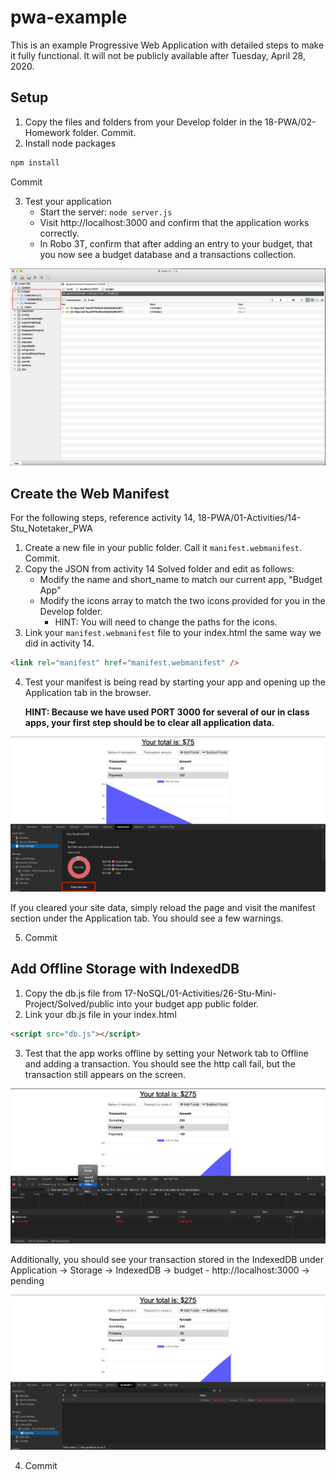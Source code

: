 # pwa-example

This is an example Progressive Web Application with detailed steps to make it fully functional. It will not be publicly available after Tuesday, April 28, 2020.

## Setup

1. Copy the files and folders from your Develop folder in the 18-PWA/02-Homework folder. Commit.
2. Install node packages

```js
npm install
```

Commit

3. Test your application
   - Start the server: `node server.js`
   - Visit http://localhost:3000 and confirm that the application works correctly.
   - In Robo 3T, confirm that after adding an entry to your budget, that you now see a budget database and a transactions collection.

![Robo 3T](images/robo-3t-budget-database.png)

## Create the Web Manifest

For the following steps, reference activity 14, 18-PWA/01-Activities/14-Stu_Notetaker_PWA

1. Create a new file in your public folder. Call it `manifest.webmanifest`. Commit.
2. Copy the JSON from activity 14 Solved folder and edit as follows:
   - Modify the name and short_name to match our current app, "Budget App"
   - Modify the icons array to match the two icons provided for you in the Develop folder.
     - HINT: You will need to change the paths for the icons.
3. Link your `manifest.webmanifest` file to your index.html the same way we did in activity 14.

```html
<link rel="manifest" href="manifest.webmanifest" />
```

4. Test your manifest is being read by starting your app and opening up the Application tab in the browser.

   **HINT: Because we have used PORT 3000 for several of our in class apps, your first step should be to clear all application data.**

![Clear Site Data](images/clear-site-data.png)

If you cleared your site data, simply reload the page and visit the manifest section under the Application tab. You should see a few warnings.

5. Commit

## Add Offline Storage with IndexedDB

1. Copy the db.js file from 17-NoSQL/01-Activities/26-Stu-Mini-Project/Solved/public into your budget app public folder.
2. Link your db.js file in your index.html

```html
<script src="db.js"></script>
```

3. Test that the app works offline by setting your Network tab to Offline and adding a transaction. You should see the http call fail, but the transaction still appears on the screen.

![Offline Failed http Call](images/offline-http-call.png)

Additionally, you should see your transaction stored in the IndexedDB under Application -> Storage -> IndexedDB -> budget - http://localhost:3000 -> pending

![Offline Indexed DB](images/offline-indexeddb.png)

4. Commit
